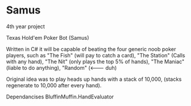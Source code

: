 # Samus

4th year project

Texas Hold'em Poker Bot (Samus)

Written in C# it will be capable of beating the four generic noob poker players,
such as 
"The Fish" (will pay to catch a card),
"The Station" (Calls with any hand),
"The Nit" (only plays the top 5% of hands),
"The Maniac" (liable to do anything),
"Random" (<--- duh)

Original idea was to play heads up hands with a stack of 10,000, (stacks regenerate to 10,000 after every hand).

Dependancises BluffinMuffin.HandEvaluator
